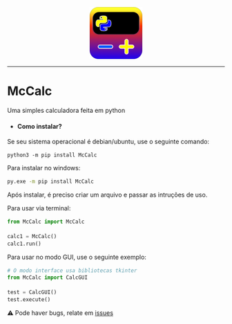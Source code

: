 <div align="center"><img src="https://github.com/macielalves/McCalc/blob/main/img/icon.png" /></div>

---
# McCalc
Uma simples calculadora feita em python

* #### Como instalar?
Se seu sistema operacional é debian/ubuntu, use o seguinte comando:

```shell
python3 -m pip install McCalc
```

Para instalar no windows:
```bash
py.exe -m pip install McCalc
```

Após instalar, é preciso criar um arquivo e passar as intruções de uso.

Para usar via terminal:

```py
from McCalc import McCalc

calc1 = McCalc()
calc1.run()
```

Para usar no modo GUI, use o seguinte exemplo:
```py
# O modo interface usa bibliotecas tkinter
from McCalc import CalcGUI

test = CalcGUI()
test.execute()
```



⚠ Pode haver bugs, relate em [issues](https://github.com/macielalves/McCalc/issues/1)
